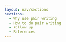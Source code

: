 ```yaml
---
layout: nav/sections
sections:
  - Why use pair writing
  - How to do pair writing
  - Follow up
  - References
---
```

